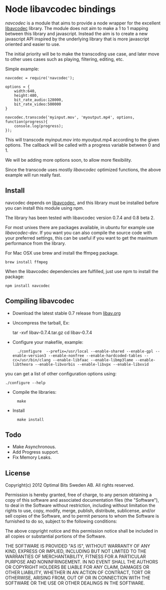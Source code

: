 
Node libavcodec bindings
=

*navcodec* is a module that aims to provide a node wrapper for the excellent [libavcodec](http://libav.org) library. The module does not aim to make a 1 to 1 mapping between this library and javascript. Instead the aim is to create a new javascript API inspired by the underlying library that is more javascript oriented and easier to use.

The initial priority will be to make the transcoding use case, and later move to other uses cases such as playing, filtering, editing, etc.

Simple example:

	navcodec = require('navcodec');

	options = {
		width:640,
		height:480,
		bit_rate_audio:128000,
		bit_rate_video:500000
	}

	navcodec.transcode('myinput.mov', 'myoutput.mp4', options, function(progress){
		console.log(progress);
	});

This will transcode myinput.mov into myoutput.mp4 according to the given options. The callback will be called with a progress variable between 0 and 1.

We will be adding more options soon, to allow more flexibility.

Since the transcode uses mostly *libavcodec* optimized functions, the above example will run really fast.

Install
-

navcodec depends on [libavcodec](http://libav.org), and this library
must be installed before you can install this module using npm. 

The library has been tested with libavcodec version 0.7.4 and 0.8 beta 2.

For most unixes there are packages available, in ubuntu for example use *libavcodec-dev*. If you want you can also compile the source code with your preferred settings, this can be useful if you want to get the maximum performance from the library.

For Mac OSX use brew and install the ffmpeg package.

	brew install ffmpeg

When the libavcodec dependencies are fulfilled, just use npm to install the package:

	npm install navcodec


  
Compiling libavcodec
-

- Download the latest stable 0.7 release from [libav.org](http://libav.org/download.html#release_0.7)

- Uncompress the tarball, Ex:
  
	tar -xvf libav-0.7.4.tar.gz
	cd libav-0.7.4
  
- Configure your makefile, example:

		./configure  --prefix=/usr/local --enable-shared --enable-gpl --enable-version3 --enable-nonfree --enable-hardcoded-tables --cc=/usr/bin/clang --enable-libfaac --enable-libmp3lame --enable-libtheora --enable-libvorbis --enable-libvpx --enable-libxvid
  
you can get a list of other configuration options using:

	./configure --help
  
- Compile the libraries:

		make
  
- Install


		make install

Todo
-

- Make Asynchronous.
- Add Progress support.
- Fix Memory Leaks.

License
-

Copyright(c) 2012 Optimal Bits Sweden AB. All rights reserved.
 
Permission is hereby granted, free of charge, to any person obtaining a copy
of this software and associated documentation files (the "Software"), to
deal in the Software without restriction, including without limitation the
rights to use, copy, modify, merge, publish, distribute, sublicense, and/or
sell copies of the Software, and to permit persons to whom the Software is
furnished to do so, subject to the following conditions:

The above copyright notice and this permission notice shall be included in
all copies or substantial portions of the Software.

THE SOFTWARE IS PROVIDED "AS IS", WITHOUT WARRANTY OF ANY KIND, EXPRESS OR
IMPLIED, INCLUDING BUT NOT LIMITED TO THE WARRANTIES OF MERCHANTABILITY,
FITNESS FOR A PARTICULAR PURPOSE AND NONINFRINGEMENT. IN NO EVENT SHALL THE
AUTHORS OR COPYRIGHT HOLDERS BE LIABLE FOR ANY CLAIM, DAMAGES OR OTHER
LIABILITY, WHETHER IN AN ACTION OF CONTRACT, TORT OR OTHERWISE, ARISING
FROM, OUT OF OR IN CONNECTION WITH THE SOFTWARE OR THE USE OR OTHER DEALINGS
IN THE SOFTWARE.
 


